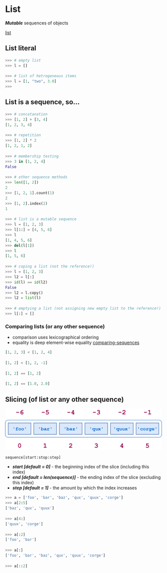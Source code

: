 # List
***Mutable*** sequences of objects  

[list](https://docs.python.org/3.7/tutorial/datastructures.html)
## List literal
```python
>>> # empty list
>>> l = []

>>> # list of hetrogeneous items
>>> l = [1, "two", 3.0]
>>>
```
## List is a sequence, so...
```python
>>> # concatanation
>>> [1, 2] + [3, 4]
[1, 2, 3, 4]

>>> # repetition
>>> [1, 2] * 2
[1, 2, 1, 2]

>>> # membership testing
>>> 3 in [1, 2, 4]
False

>>> # other sequence methods
>>> len([1, 2])
2
>>> [1, 2, 1].count(1)
2
>>> [1, 2].index(2)
1

>>> # list is a mutable sequence
>>> l = [1, 2, 3]
>>> l[1:] = [4, 5, 6]
>>> l
[1, 4, 5, 6]
>>> del(l[1])
>>> l
[1, 5, 6]

>>> # coping a list (not the reference!)
>>> l = [1, 2, 3]
>>> l2 = l[:]
>>> id(l) == id(l2)
False 
>>> l2 = l.copy()
>>> l2 = list(l)

>>> # emptying a list (not assigning new empty list to the reference!)
>>> l[:] = []
```
### Comparing lists (or any other sequence)
- comparison uses lexicographical ordering
- equality is deep element-wise equality
[comparing-sequences](https://docs.python.org/3/tutorial/datastructures.html#comparing-sequences-and-other-types)
```python
[1, 2, 3] < [1, 2, 4]

[1, 2] < [1, 2, -1]

[1, 2] == [1, 2]

[1, 2] == [1.0, 2.0]
```
## Slicing (of list or any other sequence)
![](/images/p12-slice.png)
```python
sequence[start:stop:step]
```
* ***start [default = 0]*** - the beginning index of the slice (including this index)
* ***end [default = len(sequence)]*** - the ending index of the slice (excluding this index)
* ***step [default = 1]*** - the amount by which the index increases
```python
>>> a = ['foo', 'bar', 'baz', 'qux', 'quux', 'corge']
>>> a[2:5]
['baz', 'qux', 'quux']

>>> a[4:]
['quux', 'corge']

>>> a[:2]
['foo', 'bar']

>>> a[:]
['foo', 'bar', 'baz', 'qux', 'quux', 'corge']

>>> a[::2]
```
<!--stackedit_data:
eyJoaXN0b3J5IjpbMTEwMDY0NDM5LC0xOTc4NzU5ODFdfQ==
-->